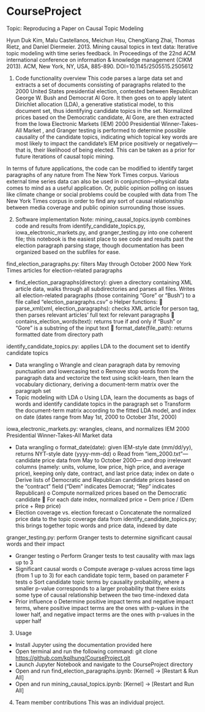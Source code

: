 # CourseProject

Topic: Reproducing a Paper on Causal Topic Modeling

Hyun Duk Kim, Malu Castellanos, Meichun Hsu, ChengXiang Zhai, Thomas Rietz, and Daniel Diermeier. 2013. Mining causal topics in text data: Iterative topic modeling with time series feedback. In Proceedings of the 22nd ACM international conference on information & knowledge management (CIKM 2013). ACM, New York, NY, USA, 885-890. DOI=10.1145/2505515.2505612

1. Code functionality overview
This code parses a large data set  and extracts a set of documents consisting of paragraphs related to the 2000 United States presidential election, contested between Republican George W. Bush and Democrat Al Gore. It then goes on to apply latent Dirichlet allocation (LDA), a generative statistical model, to this document set, thus identifying candidate topics in the set. Normalized prices based on the Democratic candidate, Al Gore, are then extracted from the Iowa Electronic Markets (IEM) 2000 Presidential Winner-Takes-All Market , and Granger testing is performed to determine possible causality of the candidate topics, indicating which topical key words are most likely to impact the candidate’s IEM price positively or negatively—that is, their likelihood of being elected. This can be taken as a prior for future iterations of causal topic mining.

In terms of future applications, the code can be modified to identify target paragraphs of any nature from The New York Times corpus. Various external time series data can also be used in conjunction—physical data comes to mind as a useful application. Or, public opinion polling on issues like climate change or social problems could be coupled with data from The New York Times corpus in order to find any sort of causal relationship between media coverage and public opinion surrounding those issues.  

2. Software implementation
Note: mining_causal_topics.ipynb combines code and results from identify_candidate_topics.py, iowa_electronic_markets.py, and granger_testing.py into one coherent file; this notebook is the easiest place to see code and results past the election paragraph parsing stage, though documentation has been organized based on the subfiles for ease.

find_election_paragraphs.py: filters May through October 2000 New York Times articles for election-related paragraphs
-	find_election_paragraphs(directory): given a directory containing XML article data, walks through all subdirectories and parses all files. Writes all election-related paragraphs (those containing “Gore” or “Bush”) to a file called “election_paragraphs.csv”
o	Helper functions:
	parse_xml(xml, election_paragraphs): checks XML article for person tag, then parses relevant articles’ full text for relevant paragraphs
	contains_election_words(text): returns true if and only if “Bush” or “Gore” is a substring of the input text
	format_date(file_path): returns formatted date from directory path

identify_candidate_topics.py: applies LDA to the document set to identify candidate topics
-	Data wrangling
o	Wrangle and clean paragraph data by removing punctuation and lowercasing text
o	Remove stop words from the paragraph data and vectorize the text using scikit-learn, then learn the vocabulary dictionary, deriving a document-term matrix over the paragraph set
-	Topic modeling with LDA
o	Using LDA, learn the documents as bags of words and identify candidate topics in the paragraph set 
o	Transform the document-term matrix according to the fitted LDA model, and index on date (dates range from May 1st, 2000 to October 31st, 2000)

iowa_electronic_markets.py: wrangles, cleans, and normalizes IEM 2000 Presidential Winner-Takes-All Market data
-	Data wrangling
o	format_date(date): given IEM-style date (mm/dd/yy), returns NYT-style date (yyyy-mm-dd)
o	Read from “iem_2000.txt”—candidate price data from May to October 2000— and drop irrelevant columns (namely: units, volume, low price, high price, and average price), keeping only date, contract, and last price data; index on date
o	Derive lists of Democratic and Republican candidate prices based on the “contract” field (“Dem” indicates Democrat; “Rep” indicates Republican)
o	Compute normalized prices based on the Democratic candidate
	For each date index, normalized price = Dem price / (Dem price + Rep price)
-	Election coverage vs. election forecast
o	Concatenate the normalized price data to the topic coverage data from identify_candidate_topics.py; this brings together topic words and price data, indexed by date

granger_testing.py: perform Granger tests to determine significant causal words and their impact
-	Granger testing
o	Perform Granger tests  to test causality with max lags up to 3
-	Significant causal words
o	Compute average p-values across time lags (from 1 up to 3) for each candidate topic term, based on parameter F tests
o	Sort candidate topic terms by causality probability, where a smaller p-value corresponds to a larger probability that there exists some type of causal relationship between the two time-indexed data 
-	Prior influence
o	Determine positive impact terms and negative impact terms, where positive impact terms are the ones with p-values in the lower half, and negative impact terms are the ones with p-values in the upper half

3. Usage
-	Install Jupyter using the documentation provided here
-	Open terminal and run the following command: git clone https://github.com/kplhung/CourseProject.git
-	Launch Jupyter Notebook and navigate to the CourseProject directory
-	Open and run find_election_paragraphs.ipynb: [Kernel] -> [Restart & Run All]
-	Open and run mining_causal_topics.ipynb: [Kernel] -> [Restart and Run All]

4. Team member contributions
This was an individual project.

